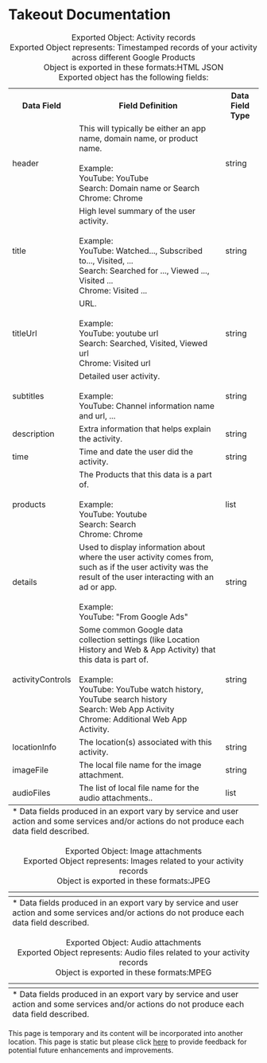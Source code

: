 # Takeout Documentation


<table style="width:100%"><caption>Exported Object: Activity records <br>Exported Object represents: Timestamped records of your activity across different Google Products <br>Object is exported in these formats:HTML JSON 
<br>Exported object has the following fields:<br></caption><tfoot><tr><td colspan="10"> * Data fields produced in an export vary by service and user action and some services and/or actions do not produce each data field described.</td></tr></tfoot><tr><th width="25%">Data Field</th><th width="60%">Field Definition</th><th width="15%">Data Field Type</th></tr><tr><td>header</td><td>This will typically be either an app name, domain name, or product name. <br><br> Example: <br> YouTube: YouTube <br> Search: Domain name or Search <br> Chrome: Chrome</td><td>string</td></tr><tr><td>title</td><td>High level summary of the user activity. <br><br> Example: <br> YouTube: Watched..., Subscribed to..., Visited, ... <br> Search: Searched for ..., Viewed ..., Visited ... <br> Chrome: Visited ...</td><td>string</td></tr><tr><td>titleUrl</td><td>URL. <br><br> Example: <br> YouTube: youtube url <br> Search: Searched, Visited, Viewed url <br> Chrome: Visited url</td><td>string</td></tr><tr><td>subtitles</td><td>Detailed user activity. <br><br> Example: <br> YouTube: Channel information name and url, ...</td><td>string</td></tr><tr><td>description</td><td>Extra information that helps explain the activity.</td><td>string</td></tr><tr><td>time</td><td>Time and date the user did the activity.</td><td>string</td></tr><tr><td>products</td><td>The Products that this data is a part of. <br><br> Example: <br> YouTube: Youtube <br> Search: Search <br> Chrome: Chrome</td><td>list</td></tr><tr><td>details</td><td>Used to display information about where the user activity comes from, such as if the user activity was the result of the user interacting with an ad or app. <br><br> Example: <br> YouTube: &quot;From Google Ads&quot;</td><td>string</td></tr><tr><td>activityControls</td><td>Some common Google data collection settings (like Location History and Web &amp; App Activity) that this data is part of. <br><br> Example: <br> YouTube: YouTube watch history, YouTube search history <br> Search: Web App Activity <br> Chrome: Additional Web App Activity.</td><td>string</td></tr><tr><td>locationInfo</td><td>The location(s) associated with this activity.</td><td>string</td></tr><tr><td>imageFile</td><td>The local file name for the image attachment.</td><td>string</td></tr><tr><td>audioFiles</td><td>The list of local file name for the audio attachments..</td><td>list</td></tr></table><table style="width:100%"><caption>Exported Object: Image attachments <br>Exported Object represents: Images related to your activity records <br>Object is exported in these formats:JPEG 
</caption><tfoot><tr><td colspan="10"> * Data fields produced in an export vary by service and user action and some services and/or actions do not produce each data field described.</td></tr></tfoot><tr><th width="25%"></th><th width="60%"></th><th width="15%"></th>        </tr></table><table style="width:100%"><caption>Exported Object: Audio attachments <br>Exported Object represents: Audio files related to your activity records <br>Object is exported in these formats:MPEG 
</caption><tfoot><tr><td colspan="10"> * Data fields produced in an export vary by service and user action and some services and/or actions do not produce each data field described.</td></tr></tfoot><tr><th width="25%"></th><th width="60%"></th><th width="15%"></th>        </tr></table>

This page is temporary and its content will be incorporated into another location.  This page is static but please click [here](https://support.google.com/accounts/contact/takeout_feedback?sjid=10260094094251490988-NA) to provide feedback for potential future enhancements and improvements.

